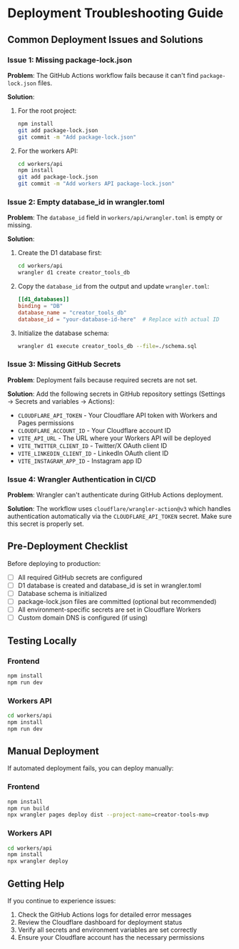 # Deployment Troubleshooting Guide

## Common Deployment Issues and Solutions

### Issue 1: Missing package-lock.json

**Problem**: The GitHub Actions workflow fails because it can't find `package-lock.json` files.

**Solution**: 
1. For the root project:
   ```bash
   npm install
   git add package-lock.json
   git commit -m "Add package-lock.json"
   ```

2. For the workers API:
   ```bash
   cd workers/api
   npm install
   git add package-lock.json
   git commit -m "Add workers API package-lock.json"
   ```

### Issue 2: Empty database_id in wrangler.toml

**Problem**: The `database_id` field in `workers/api/wrangler.toml` is empty or missing.

**Solution**:
1. Create the D1 database first:
   ```bash
   cd workers/api
   wrangler d1 create creator_tools_db
   ```

2. Copy the `database_id` from the output and update `wrangler.toml`:
   ```toml
   [[d1_databases]]
   binding = "DB"
   database_name = "creator_tools_db"
   database_id = "your-database-id-here"  # Replace with actual ID
   ```

3. Initialize the database schema:
   ```bash
   wrangler d1 execute creator_tools_db --file=./schema.sql
   ```

### Issue 3: Missing GitHub Secrets

**Problem**: Deployment fails because required secrets are not set.

**Solution**: Add the following secrets in GitHub repository settings (Settings → Secrets and variables → Actions):

- `CLOUDFLARE_API_TOKEN` - Your Cloudflare API token with Workers and Pages permissions
- `CLOUDFLARE_ACCOUNT_ID` - Your Cloudflare account ID
- `VITE_API_URL` - The URL where your Workers API will be deployed
- `VITE_TWITTER_CLIENT_ID` - Twitter/X OAuth client ID
- `VITE_LINKEDIN_CLIENT_ID` - LinkedIn OAuth client ID
- `VITE_INSTAGRAM_APP_ID` - Instagram app ID

### Issue 4: Wrangler Authentication in CI/CD

**Problem**: Wrangler can't authenticate during GitHub Actions deployment.

**Solution**: The workflow uses `cloudflare/wrangler-action@v3` which handles authentication automatically via the `CLOUDFLARE_API_TOKEN` secret. Make sure this secret is properly set.

## Pre-Deployment Checklist

Before deploying to production:

- [ ] All required GitHub secrets are configured
- [ ] D1 database is created and database_id is set in wrangler.toml
- [ ] Database schema is initialized
- [ ] package-lock.json files are committed (optional but recommended)
- [ ] All environment-specific secrets are set in Cloudflare Workers
- [ ] Custom domain DNS is configured (if using)

## Testing Locally

### Frontend
```bash
npm install
npm run dev
```

### Workers API
```bash
cd workers/api
npm install
npm run dev
```

## Manual Deployment

If automated deployment fails, you can deploy manually:

### Frontend
```bash
npm install
npm run build
npx wrangler pages deploy dist --project-name=creator-tools-mvp
```

### Workers API
```bash
cd workers/api
npm install
npx wrangler deploy
```

## Getting Help

If you continue to experience issues:

1. Check the GitHub Actions logs for detailed error messages
2. Review the Cloudflare dashboard for deployment status
3. Verify all secrets and environment variables are set correctly
4. Ensure your Cloudflare account has the necessary permissions
